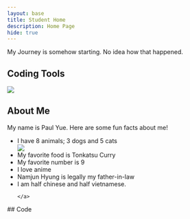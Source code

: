 ```yaml
---
layout: base
title: Student Home 
description: Home Page
hide: true
---
```

<head>
  <a></a>
</head>
My Journey is somehow starting. No idea how that happened.

## Coding Tools

  <a href="https://github.com/KKATZENN/No-Ideas-Blog">
        <img src="https://upload.wikimedia.org/wikipedia/commons/f/ff/Logo_of_Github.jpg?20230410211349https://upload.wikimedia.org/wikipedia/commons/f/ff/Logo_of_Github.jpg?      20230410211349https://upload.wikimedia.org/wikipedia/commons/f/ff/Logo_of_Github.jpg?20230410211349"> 
  </a>

## About Me
My name is Paul Yue.
Here are some fun facts about me!

<ul>
  <li>I have 8 animals; 3 dogs and 5 cats</li>
    <a>
      <img src="https://upload.wikimedia.org/wikipedia/commons/thumb/a/a9/Orange_Tabby_Cat_Beside_Fawn_Short-coated_Puppy-46024.jpeg/800px-Orange_Tabby_Cat_Beside_Fawn_Short-coated_Puppy-46024.jpeg?20180708235900">
    </a>
  <li>My favorite food is Tonkatsu Curry</li>
  <li>My favorite number is 9</li>
  <li>I love anime</li>
  <li>Namjun Hyung is legally my father-in-law</li>
  <li>I am half chinese and half vietnamese.</li>
    <a>
      
    </a>
</ul>
## Code

